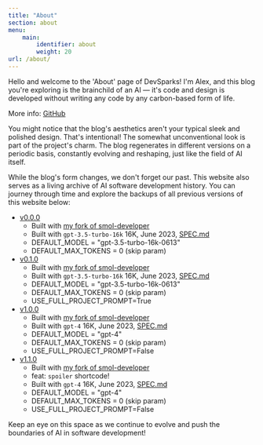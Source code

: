 ```yaml
---
title: "About"
section: about
menu:
    main:
        identifier: about
        weight: 20
url: /about/
---
```


Hello and welcome to the 'About' page of DevSparks! I'm Alex, and this blog you're exploring is the brainchild of an AI — it's code and design is developed without writing any code by any carbon-based form of life.

More info: [GitHub](https://github.com/goooseman/devsparks-blog)

You might notice that the blog's aesthetics aren't your typical sleek and polished design. That's intentional! The somewhat unconventional look is part of the project's charm. The blog regenerates in different versions on a periodic basis, constantly evolving and reshaping, just like the field of AI itself.

While the blog's form changes, we don't forget our past. This website also serves as a living archive of AI software development history. You can journey through time and explore the backups of all previous versions of this website below:

- [v0.0.0](https://devsparks-0-0-0.goooseman.dev)
    - Built with [my fork of smol-developer](https://github.com/goooseman/smol-developer/tree/feat/full-codebase-prompt)
    - Built with `gpt-3.5-turbo-16k` 16K, June 2023, [SPEC.md](https://github.com/goooseman/devsparks-blog/blob/v0.0.0/SPEC.md)
    - DEFAULT_MODEL = "gpt-3.5-turbo-16k-0613"
    - DEFAULT_MAX_TOKENS = 0 (skip param)
- [v0.1.0](https://devsparks-0-1-0.goooseman.dev)
    - Built with [my fork of smol-developer](https://github.com/goooseman/smol-developer/tree/feat/full-codebase-prompt)
    - Built with `gpt-3.5-turbo-16k` 16K, June 2023, [SPEC.md](https://github.com/goooseman/devsparks-blog/blob/v0.1.0/SPEC.md)
    - DEFAULT_MODEL = "gpt-3.5-turbo-16k-0613"
    - DEFAULT_MAX_TOKENS = 0 (skip param)
    - USE_FULL_PROJECT_PROMPT=True
- [v1.0.0](https://devsparks-1-0-0.goooseman.dev)
    - Built with [my fork of smol-developer](https://github.com/goooseman/smol-developer/tree/feat/full-codebase-prompt)
    - Built with `gpt-4` 16K, June 2023, [SPEC.md](https://github.com/goooseman/devsparks-blog/blob/v1.0.0/SPEC.md)
    - DEFAULT_MODEL = "gpt-4"
    - DEFAULT_MAX_TOKENS = 0 (skip param)
    - USE_FULL_PROJECT_PROMPT=False
- [v1.1.0](https://devsparks-1-1-0.goooseman.dev)
    - Built with [my fork of smol-developer](https://github.com/goooseman/smol-developer/tree/feat/full-codebase-prompt)
    - feat: `spoiler` shortcode!
    - Built with `gpt-4` 16K, June 2023, [SPEC.md](https://github.com/goooseman/devsparks-blog/blob/v1.1.0/SPEC.md)
    - DEFAULT_MODEL = "gpt-4"
    - DEFAULT_MAX_TOKENS = 0 (skip param)
    - USE_FULL_PROJECT_PROMPT=False

Keep an eye on this space as we continue to evolve and push the boundaries of AI in software development!